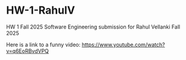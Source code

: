 # HW-1-RahulV

HW 1 Fall 2025 Software Engineering submission for Rahul Vellanki Fall 2025

Here is a link to a funny video:
https://www.youtube.com/watch?v=q6EoRBvdVPQ


